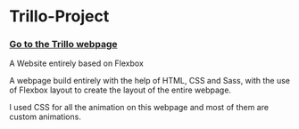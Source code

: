 # Trillo-Project

### **[Go to the Trillo webpage](https://hotels-trillo.netlify.app)**

A Website entirely based on Flexbox



A webpage build entirely with the help of HTML, CSS and Sass, with the use of Flexbox layout to create the layout of the entire webpage.  


I used CSS for all the animation on this webpage and most of them are custom animations.
